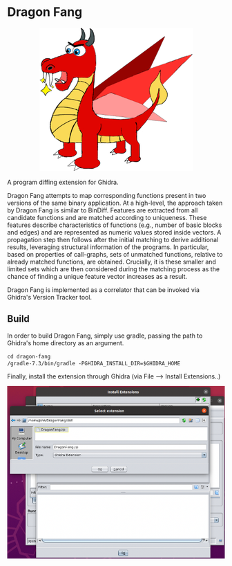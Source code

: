 # Dragon Fang

<p align="center"><img src="images/logo.png" width="357" height="332">

A program diffing extension for Ghidra. 

Dragon Fang attempts to map corresponding functions present in two versions of the same binary application. At a high-level, the approach taken by Dragon Fang is similar to BinDiff. Features are extracted from all candidate functions and are matched according to uniqueness. These features describe characteristics of functions (e.g., number of basic blocks and edges) and are represented as numeric values stored inside vectors. A propagation step then follows after the initial matching to derive additional results, leveraging structural information of the programs. In particular, based on properties of call-graphs, sets of unmatched functions, relative to already matched functions, are obtained. Crucially, it is these smaller and limited sets which are then considered during the matching process as the chance of finding a unique feature vector increases as a result.

Dragon Fang is implemented as a correlator that can be invoked via Ghidra's Version Tracker tool. 

## Build

In order to build Dragon Fang, simply use gradle, passing the path to Ghidra's home directory as an argument.
 
```
cd dragon-fang
/gradle-7.3/bin/gradle -PGHIDRA_INSTALL_DIR=$GHIDRA_HOME
```

Finally, install the extension through Ghidra (via File --> Install Extensions..)

<p align="center"><img src="images/install.png" width="750">

